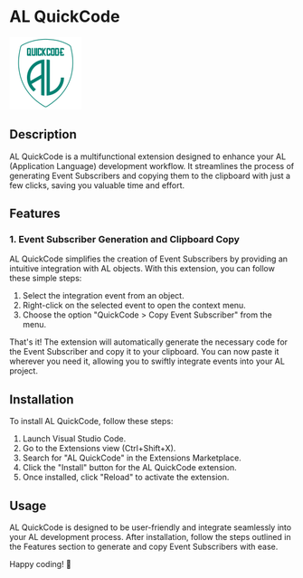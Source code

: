# AL QuickCode

![AL QuickCode Logo](images/al-quickcode_logo-128x128.png)

## Description

AL QuickCode is a multifunctional extension designed to enhance your AL (Application Language) development workflow. It streamlines the process of generating Event Subscribers and copying them to the clipboard with just a few clicks, saving you valuable time and effort.

## Features

### 1. Event Subscriber Generation and Clipboard Copy

AL QuickCode simplifies the creation of Event Subscribers by providing an intuitive integration with AL objects. With this extension, you can follow these simple steps:

1. Select the integration event from an object.
2. Right-click on the selected event to open the context menu.
3. Choose the option "QuickCode > Copy Event Subscriber" from the menu.

That's it! The extension will automatically generate the necessary code for the Event Subscriber and copy it to your clipboard. You can now paste it wherever you need it, allowing you to swiftly integrate events into your AL project.

## Installation

To install AL QuickCode, follow these steps:

1. Launch Visual Studio Code.
2. Go to the Extensions view (Ctrl+Shift+X).
3. Search for "AL QuickCode" in the Extensions Marketplace.
4. Click the "Install" button for the AL QuickCode extension.
5. Once installed, click "Reload" to activate the extension.

## Usage

AL QuickCode is designed to be user-friendly and integrate seamlessly into your AL development process. After installation, follow the steps outlined in the Features section to generate and copy Event Subscribers with ease.


Happy coding! 🚀